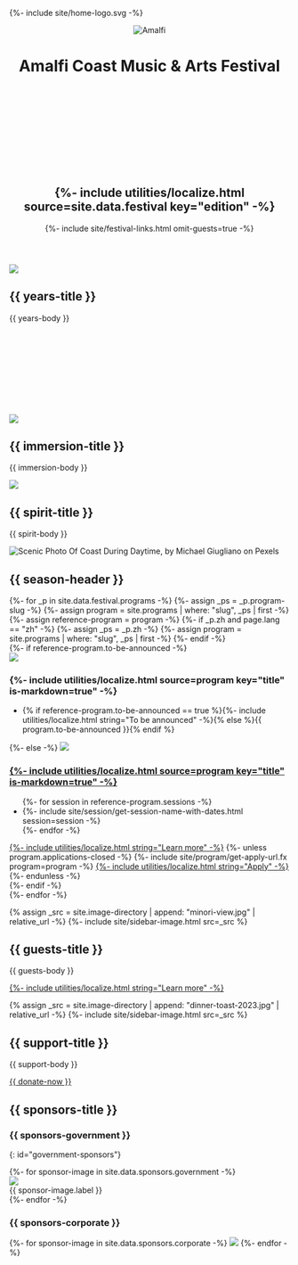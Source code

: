 {%- include site/home-logo.svg -%}
<header id="hero" class="background-image-container parallax">
    <img src="{{ site.image-directory | append: 'amalfi1.jpg' | relative_url }}" alt="Amalfi" />
    <div id="masthead">
        <div class="logo">
            <div id="logo-container"><noscript><h1>Amalfi Coast Music & Arts Festival</h1></noscript><div id="svg-container"><svg><use xlink:href="#home-logo" /></svg></div></div>
            <h2 id="festival-edition">{%- include utilities/localize.html source=site.data.festival key="edition" -%}</h2>
            <div id="hero-links">{%- include site/festival-links.html omit-guests=true -%}</div>
        </div>
    </div>
</header>

<section id="years">
    <div class="standard-block">
        <img src="{{ site.image-directory | append: "concert-choral-2022.jpg" | relative_url }}" data-jslghtbx="{{ include.src }}" data-jslghtbx-group="a" />
<div markdown="1">

## {{ years-title }}

{{ years-body }}
</div>
    </div>
</section>

<section id="immersion">
    <div class="dome-container"><svg><use xlink:href="#dome" /></svg></div>
    <div class="standard-block">
        <img src="{{ site.image-directory | append: "concert-piano-thunderstorm-2019.jpg" | relative_url }}" data-jslghtbx="{{ include.src }}" data-jslghtbx-group="a" />
<div markdown="1">

## {{ immersion-title }} 

{{ immersion-body }}
</div>
    </div>
</section>

<section id="spirit" class="background-image-container parallax">
    <img src="{{ site.image-directory | append: 'festival-spirit-collage.jpg' | relative_url }}" />
<div class="inset-container">
<div class="content-container" markdown="1">

## {{ spirit-title }}

{{ spirit-body }}
</div>
    </div>
</section>

<section id="festival" class="background-image-container parallax">
<img src="{{ site.image-directory | append: "amalfi3@0.5x.jpg" | relative_url }}" srcset="{{ site.image-directory | append: "amalfi3.jpg" | relative_url }} 2400w, {{ site.image-directory | append: "amalfi3@0.5x.jpg" | relative_url }} 1363w" sizes="100vw" alt="Scenic Photo Of Coast During Daytime, by Michael Giugliano on Pexels" />

<div class="inset-container">
<div class="content-container">
<h2 id="programs">{{ season-header }}</h2>
<div>
{%- for _p in site.data.festival.programs -%}
{%- assign _ps = _p.program-slug -%}
{%- assign program = site.programs | where: "slug", _ps | first -%}
{%- assign reference-program = program -%}
{%- if _p.zh and page.lang == "zh" -%}
    {%- assign _ps = _p.zh -%}
    {%- assign program = site.programs | where: "slug", _ps | first -%}
{%- endif -%}
<div>
    {%- if reference-program.to-be-announced -%}
    <div>
        <img src="{{ site.program-assets-directory | append: reference-program.slug | append: '/home.jpg' | relative_url }}" />
        <h3 class="program-name">{%- include utilities/localize.html source=program key="title" is-markdown=true" -%}</h3>
    </div>
    <ul><li>{% if reference-program.to-be-announced == true %}{%- include utilities/localize.html string="To be announced" -%}{% else %}{{ program.to-be-announced }}{% endif %}</li></ul>
    {%- else -%}
    <a href="{{ program.url | relative_url }}">
        <img src="{{ site.program-assets-directory | append: reference-program.slug | append: '/home.jpg' | relative_url }}" />
        <h3 class="program-name">{%- include utilities/localize.html source=program key="title" is-markdown=true" -%}</h3>
    </a>
    <ul>
        {%- for session in reference-program.sessions -%}
        <li>{%- include site/session/get-session-name-with-dates.html session=session -%}</li>
        {%- endfor -%}
    </ul>
    <div class="buttons">
        <a href="{{ program.url | relative_url }}" class="button">{%- include utilities/localize.html string="Learn more" -%}</a>
        {%- unless program.applications-closed -%}
        {%- include site/program/get-apply-url.fx program=program -%}
        <a href="{{ __return }}" class="button">{%- include utilities/localize.html string="Apply" -%}</a>
        {%- endunless -%}
    </div>
    {%- endif -%}
</div>
{%- endfor -%}
</div>
</div>
</div>

</section>

<section class="copy standard-block" markdown="1">

{% assign _src = site.image-directory | append: "minori-view.jpg" | relative_url -%}
{%- include site/sidebar-image.html src=_src %}

## {{ guests-title }}

{{ guests-body }}

<a class="button" href="{{ site.baseurl }}{% link _programs/guests.md %}">{%- include utilities/localize.html string="Learn more" -%}</a>

</section>


<section class="copy standard-block" markdown="1">

{% assign _src = site.image-directory | append: "dinner-toast-2023.jpg" | relative_url -%}
{%- include site/sidebar-image.html src=_src %}

## {{ support-title }}

{{ support-body }}

<a class="button" href="{{ site.baseurl }}{% link donations.md %}">{{ donate-now }}</a>

</section>

<section id="sponsors">
<div markdown="1">

## {{ sponsors-title }}

### {{ sponsors-government }}
{: id="government-sponsors"}

<div class="sponsor-gallery">
{%- for sponsor-image in site.data.sponsors.government -%}
<div><img src="{{ site.image-directory | append: "sponsors/" | append: sponsor-image.icon | relative_url }}" /><div>{{ sponsor-image.label }}</div></div>
{%- endfor -%}
</div>

### {{ sponsors-corporate }}

<div class="sponsor-gallery">
{%- for sponsor-image in site.data.sponsors.corporate -%}
<img src="{{ site.image-directory | append: "sponsors/" | append: sponsor-image | relative_url }}" />
{%- endfor -%}
</div>

</div>
</section>

<script>(() => { parallaxify("spirit", 1.5); parallaxify("festival"); })();</script>
